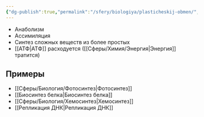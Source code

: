 ```yaml
---
{"dg-publish":true,"permalink":"/sfery/biologiya/plasticheskij-obmen/","tags":["Общаябиология"]}
---
```


- Анаболизм
- Ассимиляция
- Синтез сложных веществ из более простых
- [[АТФ\|АТФ]] расходуется ([[Сферы/Химия/Энергия\|Энергия]] тратится)
## Примеры 
- [[Сферы/Биология/Фотосинтез\|Фотосинтез]]
- [[Биосинтез белка\|Биосинтез белка]]
- [[Сферы/Биология/Хемосинтез\|Хемосинтез]]
- [[Репликация ДНК\|Репликация ДНК]]